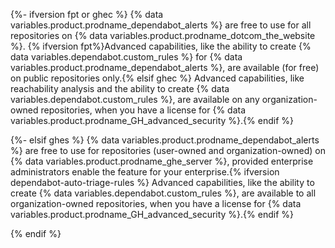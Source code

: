 {%- ifversion fpt or ghec %}
{% data variables.product.prodname_dependabot_alerts %} are free to use for all repositories on {% data variables.product.prodname_dotcom_the_website %}. {% ifversion fpt%}Advanced capabilities, like the ability to create {% data variables.dependabot.custom_rules %} for {% data variables.product.prodname_dependabot_alerts %}, are available (for free) on public repositories only.{% elsif ghec %} Advanced capabilities, like reachability analysis and the ability to create {% data variables.dependabot.custom_rules %}, are available on any organization-owned repositories, when you have a license for {% data variables.product.prodname_GH_advanced_security %}.{% endif %}

{%- elsif ghes %}
{% data variables.product.prodname_dependabot_alerts %} are free to use for repositories (user-owned and organization-owned) on {% data variables.product.prodname_ghe_server %}, provided enterprise administrators enable the feature for your enterprise.{% ifversion dependabot-auto-triage-rules %} Advanced capabilities, like the ability to create {% data variables.dependabot.custom_rules %}, are available to all organization-owned repositories, when you have a license for {% data variables.product.prodname_GH_advanced_security %}.{% endif %}

{% endif %}
